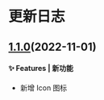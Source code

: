 # 更新日志

## [1.1.0](https://github.com/JefferyXZF/douluo-ui/tree/develop)(2022-11-01)


#### ✨ Features | 新功能


* 新增 Icon 图标
